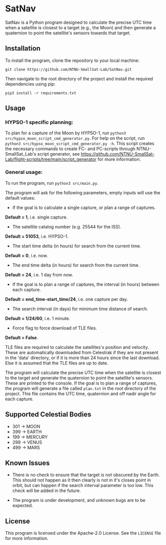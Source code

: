 # SatNav

SatNav is a Python program designed to calculate the precise UTC time when a satellite is closest to a target (e.g., the Moon) and then generate a quaternion to point the satellite's sensors towards that target.

## Installation

To install the program, clone the repository to your local machine:

`git clone https://github.com/NTNU-SmallSat-Lab/SatNav.git`

Then navigate to the root directory of the project and install the required dependencies using pip:

`pip3 install -r requirements.txt`

## Usage

### HYPSO-1 specific planning:
To plan for a capture of the Moon by HYPSO-1, run `python3 src/hypso_moon_script_cmd_generator.py`. 
For help on the script, run `python3 src/hypso_moon_script_cmd_generator.py -h`.
This script creates the necessary commands to create FC- and PC-scripts through NTNU-SmallSat_Lab's script generator, see https://github.com/NTNU-SmallSat-Lab/flight-scripts/tree/main/script_generator for more information.

### General usage:

To run the program, run `python3 src/main.py`.

The program will ask for the following parameters, empty inputs will use the default values:

* If the goal is to calculate a single capture, or plan a range of captures. 

**Default = 1**, i.e. single capture.

* The satellite catalog number (e.g. 25544 for the ISS). 

**Default = 51053**, i.e. HYPSO-1.

* The start time delta (in hours) for search from the current time. 

**Default = 0**, i.e. now.

* The end time delta (in hours) for search from the current time. 

**Default = 24**, i.e. 1 day from now.

* If the goal is to plan a range of captures, the interval (in hours) between each capture.

**Default = end_time-start_time/24**, i.e. one capture per day.

* The search interval (in days) for minimum time distance of search. 

**Default = 1/24/60**, i.e. 1 minute.

* Force flag to force download of TLE files. 

**Default = False**.

TLE files are required to calculate the satellites's position and velocity. These are automatically downloaded from Celestrak if they are not present in the 'data' directory, or if it is more than 24 hours since the last download. Else it is assumed that the TLE files are up to date.

The program will calculate the precise UTC time when the satellite is closest to the target and generate the quaternion to point the satellite's sensors. These are printed to the console. If the goal is to plan a range of captures, the program will generate a file called `plan.txt` in the root directory of the project. This file contains the UTC time, quaternion and off nadir angle for each capture.

## Supported Celestial Bodies
* 301 -> MOON
* 399 -> EARTH 
* 199 -> MERCURY
* 299 -> VENUS
* 499 -> MARS

## Known Issues

* There is no check to ensure that the target is not obscured by the Earth. This should not happen as it then clearly is not in it's closes point in orbit, but can happen if the search interval parameter is too low. This check will be added in the future.

* The program is under development, and unknown bugs are to be expected.

## License

This program is licensed under the Apache-2.0 License. See the `LICENSE` file for more information.
